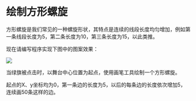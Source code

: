 # 绘制方形螺旋

方形螺旋是我们常见的一种螺旋形状，其特点是连续的线段长度均匀增加，例如第一条线段长度为5，第二条长度为10，第三条长度为15，以此类推。


现在请编写程序实现下图中的图案效果：

![](https://img-blog.csdnimg.cn/20210618142237661.png)



当绿旗被点击时，以舞台中心位置为起点，使用画笔工具绘制一个方形螺旋。

起点的X、y坐标均为0，第一条边的长度为5，以后的每条边的长度依次增加5，连续画50条这样的边。